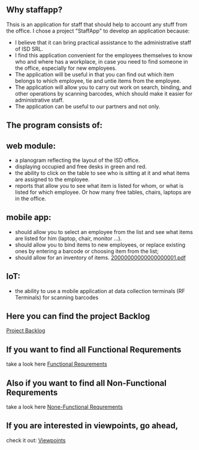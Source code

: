 ## Why staffapp?

Thsis is an application for staff that should help to account any stuff from the office. 
I chose a project "StaffApp" to develop an application  because:
- I believe that it can bring practical assistance to the administrative staff of ISD SRL.
- I find this application convenient for the employees themselves to know who and where has a workplace, in case you need to find someone in the office, especially for new employees.
- The application will be useful in that you can find out which item belongs to which employee, tie and untie items from the employee.
- The application will allow you to carry out work on search, binding, and other operations by scanning barcodes, which should make it easier for administrative staff.
- The application can be useful to our partners and not only.


## The program consists of:

## web module:

   - a planogram reflecting the layout of the ISD office.
   - displaying occupied and free desks in green and red.
   - the ability to click on the table to see who is sitting at it and what items are assigned to the employee.
   - reports that allow you to see what item is listed for whom, or what is listed for which employee. Or how many free tables, chairs, laptops are in the office.

## mobile app:

   - should allow you to select an employee from the list and see what items are listed for him (laptop, chair, monitor ...).
   - should allow you to bind items to new employees, or replace existing ones by entering a barcode or choosing item from the list;
   - should allow for an inventory of items.
[20000000000000000001.pdf](https://github.com/cannaveaceslav/staffapp/files/7442609/20000000000000000001.pdf)

## IoT:

   - the ability to use a mobile application at data collection terminals (RF Terminals) for scanning barcodes

## Here you can find the project Backlog
   [Project Backlog](https://github.com/cannaveaceslav/staffapp/issues)

## If you want to find all Functional Requrements
   take a look here [Functional Requrements](https://github.com/cannaveaceslav/staffapp/wiki/Functional-Requirements)

## Also if you want to find all Non-Functional Requrements
   take a look here [None-Functional Requrements](https://github.com/cannaveaceslav/staffapp/wiki/None-Functional-Requirements)
   
## If you are interested in viewpoints, go ahead, 
   check it out: [Viewpoints](https://github.com/cannaveaceslav/staffapp/wiki/Viewpoints)

